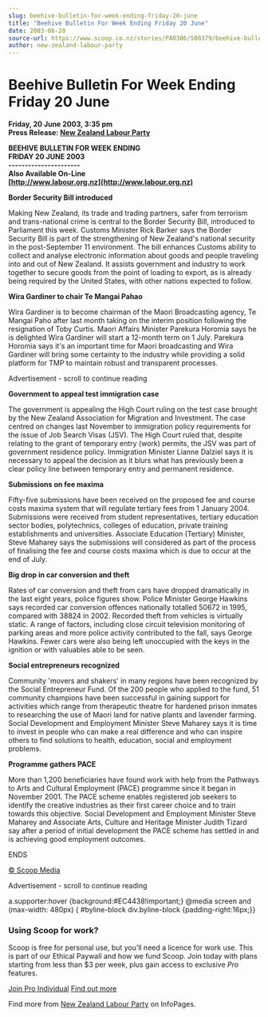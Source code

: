 ```yaml
---
slug: beehive-bulletin-for-week-ending-friday-20-june
title: "Beehive Bulletin For Week Ending Friday 20 June"
date: 2003-06-20
source-url: https://www.scoop.co.nz/stories/PA0306/S00379/beehive-bulletin-for-week-ending-friday-20-june.htm
author: new-zealand-labour-party
---
```

Beehive Bulletin For Week Ending Friday 20 June
===============================================

**Friday, 20 June 2003, 3:35 pm**  
**Press Release: [New Zealand Labour Party](https://info.scoop.co.nz/New_Zealand_Labour_Party)**

**BEEHIVE BULLETIN FOR WEEK ENDING  
FRIDAY 20 JUNE 2003  
\----------------------  
Also Available On-Line  
[http://www.labour.org.nz](http://www.labour.org.nz)**

  
**Border Security Bill introduced**

Making New Zealand, its trade and trading partners, safer from terrorism and trans-national crime is central to the Border Security Bill, introduced to Parliament this week. Customs Minister Rick Barker says the Border Security Bill is part of the strengthening of New Zealand's national security in the post-September 11 environment. The bill enhances Customs ability to collect and analyse electronic information about goods and people traveling into and out of New Zealand. It assists government and industry to work together to secure goods from the point of loading to export, as is already being required by the United States, with other nations expected to follow.

**Wira Gardiner to chair Te Mangai Pahao**

Wira Gardiner is to become chairman of the Maori Broadcasting agency, Te Mangai Paho after last month taking on the interim position following the resignation of Toby Curtis. Maori Affairs Minister Parekura Horomia says he is delighted Wira Gardiner will start a 12-month term on 1 July. Parekura Horomia says it's an important time for Maori broadcasting and Wira Gardiner will bring some certainty to the industry while providing a solid platform for TMP to maintain robust and transparent processes.

Advertisement - scroll to continue reading





**Government to appeal test immigration case**

The government is appealing the High Court ruling on the test case brought by the New Zealand Association for Migration and Investment. The case centred on changes last November to immigration policy requirements for the issue of Job Search Visas (JSV). The High Court ruled that, despite relating to the grant of temporary entry (work) permits, the JSV was part of government residence policy. Immigration Minister Lianne Dalziel says it is necessary to appeal the decision as it blurs what has previously been a clear policy line between temporary entry and permanent residence.

**Submissions on fee maxima**

Fifty-five submissions have been received on the proposed fee and course costs maxima system that will regulate tertiary fees from 1 January 2004. Submissions were received from student representatives, tertiary education sector bodies, polytechnics, colleges of education, private training establishments and universities. Associate Education (Tertiary) Minister, Steve Maharey says the submissions will considered as part of the process of finalising the fee and course costs maxima which is due to occur at the end of July.

**Big drop in car conversion and theft**

Rates of car conversion and theft from cars have dropped dramatically in the last eight years, police figures show. Police Minister George Hawkins says recorded car conversion offences nationally totalled 50672 in 1995, compared with 38824 in 2002. Recorded theft from vehicles is virtually static. A range of factors, including close circuit television monitoring of parking areas and more police activity contributed to the fall, says George Hawkins. Fewer cars were also being left unoccupied with the keys in the ignition or with valuables able to be seen.

**Social entrepreneurs recognized**

Community 'movers and shakers' in many regions have been recognized by the Social Entrepreneur Fund. Of the 200 people who applied to the fund, 51 community champions have been successful in gaining support for activities which range from therapeutic theatre for hardened prison inmates to researching the use of Maori land for native plants and lavender farming. Social Development and Employment Minister Steve Maharey says it is time to invest in people who can make a real difference and who can inspire others to find solutions to health, education, social and employment problems.

**Programme gathers PACE**

More than 1,200 beneficiaries have found work with help from the Pathways to Arts and Cultural Employment (PACE) programme since it began in November 2001. The PACE scheme enables registered job seekers to identify the creative industries as their first career choice and to train towards this objective. Social Development and Employment Minister Steve Maharey and Associate Arts, Culture and Heritage Minister Judith Tizard say after a period of initial development the PACE scheme has settled in and is achieving good employment outcomes.

ENDS  

[© Scoop Media](http://www.scoop.co.nz/about/terms.html)  

Advertisement - scroll to continue reading



a.supporter:hover {background:#EC4438!important;} @media screen and (max-width: 480px) { #byline-block div.byline-block {padding-right:16px;}}

### Using Scoop for work?

Scoop is free for personal use, but you’ll need a licence for work use. This is part of our Ethical Paywall and how we fund Scoop. Join today with plans starting from less than $3 per week, plus gain access to exclusive _Pro_ features.  
  
[Join Pro Individual](https://pro.scoop.co.nz/Individual/?from=ProIn24) [Find out more](https://pro.scoop.co.nz/using-scoop-for-work/?from=ProIn24)

Find more from [New Zealand Labour Party](https://info.scoop.co.nz/New_Zealand_Labour_Party) on InfoPages.